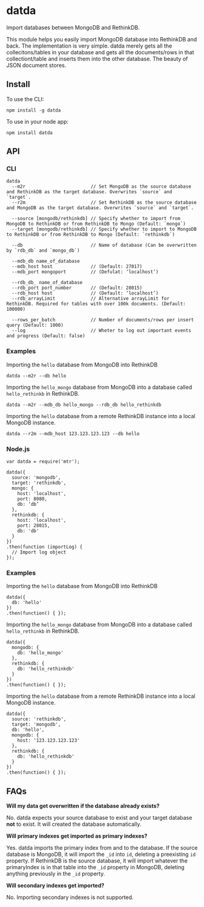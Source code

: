 # datda

Import databases between MongoDB and RethinkDB.

This module helps you easily import MongoDB database into RethinkDB and back. The implementation is very simple. datda merely gets all the collecitons/tables in your database and gets all the documents/rows in that collectiont/table and inserts them into the other database. The beauty of JSON document stores.

## Install

To use the CLI:
```
npm install -g datda
```

To use in your node app:
```
npm install datda
```

## API

### CLI

```
datda
  --m2r                        // Set MongoDB as the source database and RethinkDB as the target database. Overwrites `source` and `target`.
  --r2m                        // Set RethinkDB as the source database and MongoDB as the target database. Overwrites `source` and `target`.

  --source [mongodb/rethinkdb] // Specify whether to import from MongoDB to RethinkDB or from RethinkDB to Mongo (Default: `mongo`)
  --target [mongodb/rethinkdb] // Specify whether to import to MongoDB to RethinkDB or from RethinkDB to Mongo (Default: `rethinkdb`)

  --db                         // Name of database (Can be overwritten by `rdb_db` and `mongo_db`)

  --mdb_db name_of_database
  --mdb_host host              // (Default: 27017)
  --mdb_port mongoport         // (Defulat: ‘localhost’)

  --rdb_db_ name_of_database
  --rdb_port port_number       // (Default: 28015)
  --rdb_host host              // (Default: ‘localhost’)
  --rdb_arrayLimit             // Alternative arrayLimit for RethinkDB. Required for tables with over 100k documents. (Default: 100000)

  --rows_per_batch             // Number of documents/rows per insert query (Default: 1000)
  --log                        // Wheter to log out important events and progress (Default: false)
```

### Examples

Importing the `hello` database from MongoDB into RethinkDB
```
datda --m2r --db hello
```

Importing the `hello_mongo` database from MongoDB into a database called `hello_rethinkb` in RethinkDB.

```
datda --m2r --mdb_db hello_mongo --rdb_db hello_rethinkdb
```

Importing the `hello` database from a remote RethinkDB instance into a local MongoDB instance.

```
datda --r2m --mdb_host 123.123.123.123 --db hello
```

### Node.js

```
var datda = require('mtr');

datda({
  source: 'mongodb',
  target: 'rethinkdb',
  mongo: {
    host: 'localhost',
    port: 8080,
    db: ‘db’
  },
  rethinkdb: {
    host: 'localhost',
    port: 28015,
    db: 'db'
  }
})
.then(function (importLog) {
  // Import log object
});
```

### Examples

Importing the `hello` database from MongoDB into RethinkDB
```
datda({
  db: 'hello'
})
.then(function() { });
```

Importing the `hello_mongo` database from MongoDB into a database called `hello_rethinkb` in RethinkDB.

```
datda({
  mongodb: {
    db: 'hello_mongo'
  },
  rethinkdb: {
    db: 'hello_rethinkdb'
  }
})
.then(function() { });
```

Importing the `hello` database from a remote RethinkDB instance into a local MongoDB instance.

```
datda({
  source: 'rethinkdb',
  target: 'mongodb',
  db: 'hello',
  mongodb: {
    host: '123.123.123.123'
  },
  rethinkdb: {
    db: 'hello_rethinkdb'
  }
})
.then(function() { });
```

## FAQs

**Will my data get overwritten if the database already exists?**

No. datda expects your source database to exist and your target database **not** to exist. It will created the database automatically.

**Will primary indexes get imported as primary indexes?**

Yes. datda imports the primary index from and to the database. If the source database is MongoDB, it will import the `_id` into `id`, deleting a preexisting `id` property. If RethinkDB is the source database, it will import whatever the primaryIndex is in that table into the `_id` property in MongoDB, deleting anything previously in the `_id` property.

**Will secondary indexes get imported?**

No. Importing secondary indexes is not supported.

